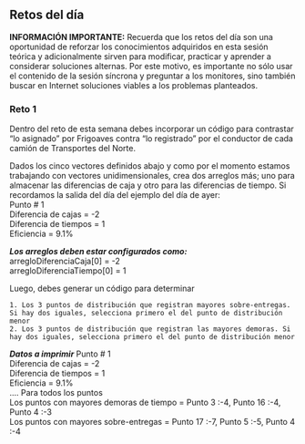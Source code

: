 ## Retos del día

<b>INFORMACIÓN IMPORTANTE:</b> Recuerda que los retos del día son una oportunidad de reforzar los conocimientos adquiridos en esta sesión teórica y adicionalmente sirven para modificar, practicar y aprender a considerar soluciones alternas. Por este motivo, es importante no sólo usar el contenido de la sesión síncrona y preguntar a los monitores, sino también buscar en Internet soluciones viables a los problemas planteados. 

### Reto 1
Dentro del reto de esta semana debes incorporar un código para contrastar “lo asignado” por Frigoaves contra “lo registrado” por el conductor de cada camión de Transportes del Norte. 

Dados los cinco vectores definidos abajo y como por el momento estamos trabajando con vectores unidimensionales, crea dos arreglos más; uno para almacenar las diferencias de caja y otro para las diferencias de tiempo. Si recordamos la salida del día del ejemplo del día de ayer:
<br>
Punto # 1<br>
Diferencia de cajas = -2 <br>
Diferencia de tiempos = 1<br>
Eficiencia = 9.1%

***Los arreglos deben estar configurados como:***<br>
arregloDiferenciaCaja[0] = -2<br>
arregloDiferenciaTiempo[0] = 1<br>

Luego, debes generar un código para determinar
    
    1. Los 3 puntos de distribución que registran mayores sobre-entregas. Si hay dos iguales, selecciona primero el del punto de distribución menor 
    2. Los 3 puntos de distribución que registran las mayores demoras. Si hay dos iguales, selecciona primero el del punto de distribución menor 

***Datos a imprimir***
Punto # 1<br>
Diferencia de cajas = -2 <br>
Diferencia de tiempos = 1<br>
Eficiencia = 9.1% <br>
.... Para todos los puntos<br>
Los puntos con mayores demoras de tiempo = Punto 3 :-4, Punto 16 :-4, Punto 4 :-3 <br>
Los puntos con mayores sobre-entregas = Punto 17 :-7, Punto 5 :-5, Punto 4 :-4
